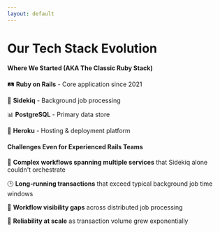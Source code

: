 ```yaml
---
layout: default
---
```


# Our Tech Stack Evolution

#### Where We Started (AKA The Classic Ruby Stack)

🛤️ **Ruby on Rails** - Core application since 2021  

🔄 **Sidekiq** - Background job processing  

📊 **PostgreSQL** - Primary data store  

🚢 **Heroku** - Hosting & deployment platform  


#### Challenges Even for Experienced Rails Teams

🧵 **Complex workflows spanning multiple services** that Sidekiq alone couldn't orchestrate

🕒 **Long-running transactions** that exceed typical background job time windows

🔎 **Workflow visibility gaps** across distributed job processing

🔄 **Reliability at scale** as transaction volume grew exponentially

<!--
**Current Architecture:**
- We're currently running on a traditional Ruby on Rails stack
- The application was built in 2021 and has evolved considerably
- Still primarily monolithic, though we've begun extracting some services
- Fully hosted on Heroku for ease of operations with our small team
- We're PCI DSS compliant, which adds complexity to any infrastructure changes

**Why We're Moving:**
- As transaction volumes grow, we're hitting Heroku's scaling limitations
- Cost structure doesn't make sense at our scale anymore
- Need more granular control over our infrastructure
- Limited ability to optimize for our specific workloads
- Want to move to a more resilient, multi-region architecture

**The Migration Plan:**
- This is a phased approach over the next 9 months
- Payment processing is the first component moving off Heroku
- We'll be deploying to Kubernetes for better scaling and resource utilization
- Temporal is a central component in this new architecture
- Eventually everything will move, but we're being pragmatic about the transition

**Technical Challenges:**
- Maintaining PCI compliance during migration
- Zero downtime requirements for financial services
- Preserving observability across platforms
- Managing the complexity of a hybrid deployment

## Timing: 90 seconds
-->

